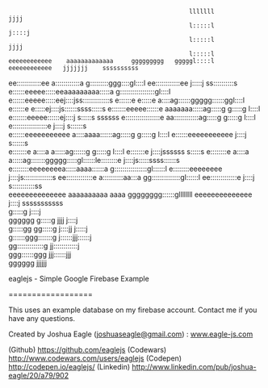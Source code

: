                                                                                                          
                                                                                                         
                                                      lllllll                      jjjj                  
                                                      l:::::l                     j::::j                 
                                                      l:::::l                      jjjj                  
                                                      l:::::l                                            
    eeeeeeeeeeee    aaaaaaaaaaaaa     ggggggggg   gggggl::::l     eeeeeeeeeeee   jjjjjjj    ssssssssss   
  ee::::::::::::ee  a::::::::::::a   g:::::::::ggg::::gl::::l   ee::::::::::::ee j:::::j  ss::::::::::s  
 e::::::eeeee:::::eeaaaaaaaaa:::::a g:::::::::::::::::gl::::l  e::::::eeeee:::::eej::::jss:::::::::::::s 
e::::::e     e:::::e         a::::ag::::::ggggg::::::ggl::::l e::::::e     e:::::ej::::js::::::ssss:::::s
e:::::::eeeee::::::e  aaaaaaa:::::ag:::::g     g:::::g l::::l e:::::::eeeee::::::ej::::j s:::::s  ssssss 
e:::::::::::::::::e aa::::::::::::ag:::::g     g:::::g l::::l e:::::::::::::::::e j::::j   s::::::s      
e::::::eeeeeeeeeee a::::aaaa::::::ag:::::g     g:::::g l::::l e::::::eeeeeeeeeee  j::::j      s::::::s   
e:::::::e         a::::a    a:::::ag::::::g    g:::::g l::::l e:::::::e           j::::jssssss   s:::::s 
e::::::::e        a::::a    a:::::ag:::::::ggggg:::::gl::::::le::::::::e          j::::js:::::ssss::::::s
 e::::::::eeeeeeeea:::::aaaa::::::a g::::::::::::::::gl::::::l e::::::::eeeeeeee  j::::js::::::::::::::s 
  ee:::::::::::::e a::::::::::aa:::a gg::::::::::::::gl::::::l  ee:::::::::::::e  j::::j s:::::::::::ss  
    eeeeeeeeeeeeee  aaaaaaaaaa  aaaa   gggggggg::::::gllllllll    eeeeeeeeeeeeee  j::::j  sssssssssss    
                                               g:::::g                            j::::j                 
                                   gggggg      g:::::g                  jjjj      j::::j                 
                                   g:::::gg   gg:::::g                 j::::jj   j:::::j                 
                                    g::::::ggg:::::::g                 j::::::jjj::::::j                 
                                     gg:::::::::::::g                   jj::::::::::::j                  
                                       ggg::::::ggg                       jjj::::::jjj                   
                                          gggggg                             jjjjjj                      


eaglejs - Simple Google Firebase Example

==================

This uses an example database on my firebase account. Contact me if you have any questions.


Created by Joshua Eagle (joshuaseagle@gmail.com) : www.eagle-js.com

(Github) https://github.com/eaglejs
(Codewars) http://www.codewars.com/users/eaglejs
(Codepen) http://codepen.io/eaglejs/
(Linkedin) http://www.linkedin.com/pub/joshua-eagle/20/a79/902